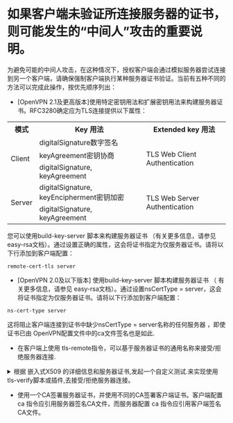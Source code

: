 # 如果客户端未验证所连接服务器的证书，则可能发生的“中间人”攻击的重要说明。

为避免可能的中间人攻击，在这种情况下，授权客户端会通过模拟服务器尝试连接到另一个客户端，请确保强制客户端执行某种服务器证书验证。当前有五种不同的方法可以完成此操作，按优先顺序列出：

* [OpenVPN 2.1及更高版本]使用特定密钥用法和扩展密钥用法来构建服务器证书。RFC3280确定应为TLS连接提供以下属性：
<table>
<tbody>
<tr>
<th>模式</th>
<th>Key 用法</th>
<th>Extended key 用法</th>
</tr>
<tr>
<td rowspan="3">Client</td>
<td>digitalSignature数字签名</td>
<td rowspan="3">TLS Web Client Authentication</td>
</tr>
<tr>
<td>keyAgreement密钥协商</td>
</tr>
<tr>
<td>digitalSignature, keyAgreement</td>
</tr>
<tr>
<td rowspan="2">Server</td>
<td>digitalSignature, keyEncipherment密钥加密</td>
<td rowspan="2">TLS Web Server Authentication</td>
</tr>
<tr>
<td>digitalSignature, keyAgreement</td>
</tr>
</tbody></table>

您可以使用build-key-server 脚本来构建服务器证书 （有关更多信息，请参见 easy-rsa文档）。通过设置正确的属性，这会将证书指定为仅服务器证书。请将以下行添加到客户端配置：

```
remote-cert-tls server
```
* [OpenVPN 2.0及以下版本] 使用build-key-server 脚本构建服务器证书 （ 有关更多信息，请参见 easy-rsa文档）。通过设置nsCertType = server，这会将证书指定为仅服务器证书。请将以下行添加到客户端配置：

```
ns-cert-type server
```

这将阻止客户端连接到证书中缺少nsCertType = server名称的任何服务器 ，即使证书已由 OpenVPN配置文件中的ca文件签名也是如此.

* 在客户端上使用 tls-remote指令，可以基于服务器证书的通用名称来接受/拒绝服务器连接.

<details> 
<summary>根据 嵌入式X509 的详细信息和服务器证书,发起一个自定义测试.来实现使用tls-verify脚本或插件,去接受/拒绝服务器连接。
</summary>
<blockcode>
 Use a tls-verifyscript or plugin to accept/reject the server connection based on a custom test of the server certificate’s embedded X509 subject details.
</blockcode>
</details>

* 使用一个CA签署服务器证书，并使用不同的CA签署客户端证书。客户端配置 ca 指令应引用服务器签名CA文件，而服务器配置 ca 指令应引用客户端签名CA文件。